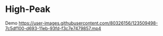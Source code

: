 # High-Peak
Demo
https://user-images.githubusercontent.com/80326156/123509498-7c5df100-d693-11eb-93fd-f3c7e7479857.mp4
